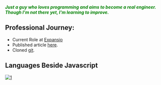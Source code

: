 <p><b><i><font color="green">Just a guy who loves programming and aims to become a real engineer. Though I'm not there yet, I'm learning to improve.</font></i></b></p>

## Professional Journey:
-  Current Role at [Expansio](https://expansio.pl)
-  Published article [here](https://expans.io/2022/11/04/react-native-and-python-run-python-script-on-the-frontend-side/).
-  Cloned [git](https://github.com/arwys).


## Languages Beside Javascript
[![1](https://github-readme-stats.vercel.app/api/top-langs?username=arwysyah&hide=html,scss,stylus,blade,objective-c,jupyter%20notebook,css,shell,csharp,javascript,batchfile,c%23,ruby,cmake,starlark,dockerfile&theme=blue-green&show_icons=true)](https://github.com/arwysyah)

